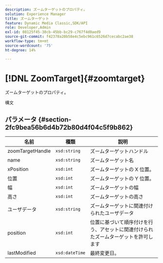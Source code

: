 ```yaml
---
description: ズームターゲットのプロパティ。
solution: Experience Manager
title: ズームターゲット
feature: Dynamic Media Classic,SDK/API
role: Developer,Admin
exl-id: 08125f45-38cb-45bb-bc29-c767f4d0aed9
source-git-commit: f42378a20b58e4c5ebc961c6526d7cecabc2ae38
workflow-type: tm+mt
source-wordcount: '75'
ht-degree: 14%

---
```


# [!DNL ZoomTarget]{#zoomtarget}

ズームターゲットのプロパティ。

構文

## パラメータ {#section-2fc9bea56b6d4b72b80d4f04c5f9b862}

| 名前 | 種類 | 説明 |
|---|---|---|
| zoomTargetHandle | `xsd:string` | ズームターゲットハンドル |
| name | `xsd:string` | ズームターゲット名 |
| xPosition | `xsd:int` | ズームターゲットの X 位置。 |
| 位置 | `xsd:int` | ズームターゲットの Y 位置。 |
| 幅 | `xsd:int` | ズームターゲットの幅 |
| 高さ | `xsd:int` | ズームターゲットの高さ |
| ユーザデータ | `xsd:string` | ズームターゲットに関連付けられたユーザデータ |
| position | `xsd:int` | 位置に基づいて順序付けを行う、アセットに関連付けられたズームターゲットを許可します |
| lastModified | `xsd:dateTime` | 最終変更日。 |
